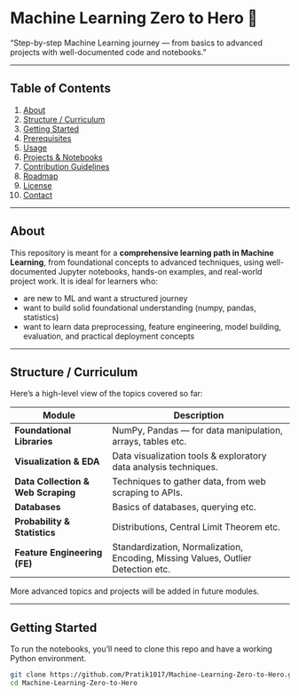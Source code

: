 # Machine Learning Zero to Hero 🚀

“Step-by-step Machine Learning journey — from basics to advanced projects with well-documented code and notebooks.”

---

## Table of Contents

1. [About](#about)  
2. [Structure / Curriculum](#structure-/-curriculum)  
3. [Getting Started](#getting-started)  
4. [Prerequisites](#prerequisites)  
5. [Usage](#usage)  
6. [Projects & Notebooks](#projects-&-notebooks)  
7. [Contribution Guidelines](#contribution-guidelines)  
8. [Roadmap](#roadmap)  
9. [License](#license)  
10. [Contact](#contact)  

---

## About

This repository is meant for a **comprehensive learning path in Machine Learning**, from foundational concepts to advanced techniques, using well-documented Jupyter notebooks, hands-on examples, and real-world project work. It is ideal for learners who:

- are new to ML and want a structured journey  
- want to build solid foundational understanding (numpy, pandas, statistics)  
- want to learn data preprocessing, feature engineering, model building, evaluation, and practical deployment concepts  

---

## Structure / Curriculum

Here’s a high-level view of the topics covered so far:

| Module | Description |
|--------|-------------|
| **Foundational Libraries** | NumPy, Pandas — for data manipulation, arrays, tables etc. |
| **Visualization & EDA** | Data visualization tools & exploratory data analysis techniques. |
| **Data Collection & Web Scraping** | Techniques to gather data, from web scraping to APIs. |
| **Databases** | Basics of databases, querying etc. |
| **Probability & Statistics** | Distributions, Central Limit Theorem etc. |
| **Feature Engineering (FE)** | Standardization, Normalization, Encoding, Missing Values, Outlier Detection etc. |

More advanced topics and projects will be added in future modules.  

---

## Getting Started

To run the notebooks, you’ll need to clone this repo and have a working Python environment.

```bash
git clone https://github.com/Pratik1017/Machine-Learning-Zero-to-Hero.git
cd Machine-Learning-Zero-to-Hero
